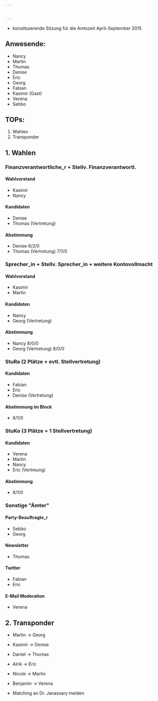 ```yaml
---


---
```


* konstituierende Sitzung für die Amtszeit April-September 2015

## Anwesende:
* Nancy
* Martin
* Thomas
* Denise
* Eric
* Georg
* Fabian
* Kasimir (Gast)
* Verena
* Sebbo


## TOPs:

1. Wahlen
2. Transponder

## 1. Wahlen
### Finanzverantwortliche_r + Stellv. Finanzverantwortl.
#### Wahlvorstand
* Kasimir
* Nancy

#### Kandidaten
* Denise
* Thomas (Vertretung)

#### Abstimmung
* Denise 6/2/0
* Thomas (Vertretung) 7/1/0

### Sprecher_in + Stellv. Sprecher_in + weitere Kontovollmacht
#### Wahlvorstand
* Kasimir
* Martin

#### Kandidaten
* Nancy
* Georg (Vertretung)

#### Abstimmung
* Nancy 8/0/0
* Georg (Vertretung) 8/0/0


### StuRa (2 Plätze + evtl. Stellvertretung)
#### Kandidaten
* Fabian
* Eric
* Denise (Vertretung)

#### Abstimmung im Block
* 8/1/0


### StuKo (3 Plätze + 1 Stellvertretung)
#### Kandidaten
* Verena
* Martin
* Nancy
* Eric (Vertreung)

#### Abstimmung
* 8/1/0


### Sonstige "Ämter"
#### Party-Beauftragte_r
* Sebbo
* Georg

#### Newsletter
* Thomas

#### Twitter
* Fabian
* Eric

#### E-Mail Moderation
* Verena

## 2. Transponder

* Martin → Georg
* Kasimir → Denise
* Daniel → Thomas
* Alrik → Eric
* Nicole → Martin
* Benjamin → Verena

* Matching an Dr. Janassary melden
